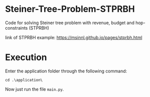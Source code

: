 # Steiner-Tree-Problem-STPRBH

Code for solving Steiner tree problem with revenue, budget and hop-constraints (STPRBH)

link of STPRBH example: https://msinnl.github.io/pages/stprbh.html

# Execution

Enter the application folder through the following command:

```
cd .\application\
```

Now just run the file ``main.py``.